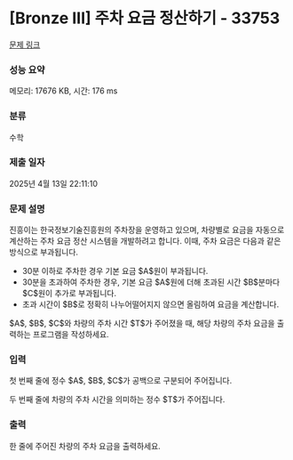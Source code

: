 # [Bronze III] 주차 요금 정산하기 - 33753 

[문제 링크](https://www.acmicpc.net/problem/33753) 

### 성능 요약

메모리: 17676 KB, 시간: 176 ms

### 분류

수학

### 제출 일자

2025년 4월 13일 22:11:10

### 문제 설명

<p>진흥이는 한국정보기술진흥원의 주차장을 운영하고 있으며, 차량별로 요금을 자동으로 계산하는 주차 요금 정산 시스템을 개발하려고 합니다. 이때, 주차 요금은 다음과 같은 방식으로 부과됩니다.</p>

<ul>
	<li>30분 이하로 주차한 경우 기본 요금 $A$원이 부과됩니다.</li>
	<li>30분을 초과하여 주차한 경우, 기본 요금 $A$원에 더해 초과된 시간 $B$분마다 $C$원이 추가로 부과됩니다.</li>
	<li>초과 시간이 $B$로 정확히 나누어떨어지지 않으면 올림하여 요금을 계산합니다.</li>
</ul>

<p>$A$, $B$, $C$와 차량의 주차 시간 $T$가 주어졌을 때, 해당 차량의 주차 요금을 출력하는 프로그램을 작성하세요.</p>

### 입력 

 <p>첫 번째 줄에 정수 $A$, $B$, $C$가 공백으로 구분되어 주어집니다.</p>

<p>두 번째 줄에 차량의 주차 시간을 의미하는 정수 $T$가 주어집니다.</p>

### 출력 

 <p>한 줄에 주어진 차량의 주차 요금을 출력하세요.</p>

